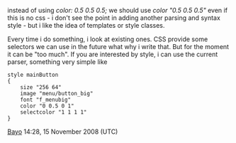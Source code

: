 instead of using *color: 0.5 0.5 0.5;* we should use *color "0.5 0.5
0.5"* even if this is no css - i don't see the point in adding another
parsing and syntax style - but i like the idea of templates or style
classes.


Every time i do something, i look at existing ones. CSS provide some
selectors we can use in the future what why i write that. But for the
moment it can be "too much". If you are interested by style, i can use
the current parser, something very simple like

<!-- -->

    style mainButton
    {
        size "256 64"
        image "menu/button_big"
        font "f_menubig"
        color "0 0.5 0 1"
        selectcolor "1 1 1 1"
    }


[Bayo](User:Bayo "wikilink") 14:28, 15 November 2008 (UTC)